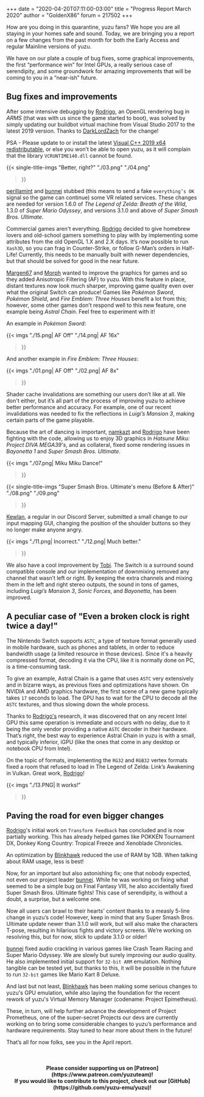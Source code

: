 +++
date = "2020-04-20T07:11:00-03:00"
title = "Progress Report March 2020"
author = "GoldenX86"
forum = 217502
+++ 

How are you doing in this quarantine, yuzu fans? We hope you are all staying in your homes safe and sound.
Today, we are bringing you a report on a few changes from the past month for both the Early Access and regular Mainline versions of yuzu.
<!--more-->

We have on our plate a couple of bug fixes, some graphical improvements, the first “performance win” for Intel GPUs, a really serious case of serendipity, and some groundwork for amazing improvements that will be coming to you in a “near-ish” future.

## Bug fixes and improvements

After some intensive debugging by [Rodrigo](https://github.com/ReinUsesLisp), an OpenGL rendering bug in *ARMS* (that was with us since the game started to boot), was solved by simply updating our buildbot virtual machine from Visual Studio 2017 to the latest 2019 version.
Thanks to [DarkLordZach](https://github.com/DarkLordZach) for the change!

PSA - Please update to or install the latest [Visual C++ 2019 x64 redistributable](https://support.microsoft.com/en-us/help/2977003/the-latest-supported-visual-c-downloads), or else you won’t be able to open yuzu, as it will complain that the library `VCRUNTIME140.dll` cannot be found.

{{< single-title-imgs
    "Better, right?"
    "./03.png"
    "./04.png"
  >}}

[perillamint](https://github.com/perillamint) and [bunnei](https://github.com/bunnei) stubbed (this means to send a fake `everything’s OK` signal so the game can continue) some VR related services.
These changes are needed for version 1.6.0 of *The Legend of Zelda: Breath of the Wild*, 1.3.0 of *Super Mario Odyssey*, and versions 3.1.0 and above of *Super Smash Bros. Ultimate*.

Commercial games aren't everything.
[Rodrigo](https://github.com/ReinUsesLisp) decided to give homebrew lovers and old-school gamers something to play with by implementing some attributes from the old OpenGL 1.X and 2.X days.
It’s now possible to run `Xash3D`, so you can frag in Counter-Strike, or follow G-Man’s orders in Half-Life!
Currently, this needs to be manually built with newer dependencies, but that should be solved for good in the near future.

[Margen67](https://github.com/Margen67) and [Morph](https://github.com/Morph1984) wanted to improve the graphics for games and so they added Anisotropic Filtering (AF) to yuzu.
With this feature in place, distant textures now look much sharper, improving game quality even over what the original Switch can produce! 
Games like *Pokémon Sword*, *Pokémon Shield*, and *Fire Emblem: Three Houses* benefit a lot from this; however, some other games don’t respond well to this new feature, one example being *Astral Chain*. 
Feel free to experiment with it!

An example in *Pokémon Sword*:
	
{{< imgs
    "./15.png| AF Off"
    "./14.png| AF 16x"
  >}}
  
And another example in *Fire Emblem: Three Houses*:  
  
{{< imgs
    "./01.png| AF Off"
    "./02.png| AF 8x"
  >}}

Shader cache invalidations are something our users don’t like at all. 
We don't either, but it’s all part of the process of improving yuzu to achieve better performance and accuracy.
For example, one of our recent invalidations was needed to fix the reflections in *Luigi’s Mansion 3*, making certain parts of the game playable.

Because the art of dancing is important, [namkazt](https://github.com/namkazt) and [Rodrigo](https://github.com/ReinUsesLisp) have been fighting with the code, allowing us to enjoy 3D graphics in *Hatsune Miku: Project DIVA MEGA39's*, and as collateral, fixed some rendering issues in *Bayonetta 1* and *Super Smash Bros. Ultimate*.

{{< imgs
    "./07.png| Miku Miku Dance!"
  >}}

{{< single-title-imgs
    "Super Smash Bros. Ultimate's menu (Before & After)"
    "./08.png"
    "./09.png"
  >}}

[Kewlan](https://github.com/Kewlan), a regular in our Discord Server, submitted a small change to our input mapping GUI, changing the position of the shoulder buttons so they no longer make anyone angry.

{{< imgs
    "./11.png| Incorrect."
    "./12.png| Much better."
  >}}

We also have a cool improvement by [Tobi](https://github.com/FearlessTobi).
The Switch is a surround sound compatible console and our implementation of downmixing removed any channel that wasn’t left or right.
By keeping the extra channels and mixing them in the left and right stereo outputs, the sound in tons of games, including *Luigi’s Mansion 3*, *Sonic Forces*, and *Bayonetta*, has been improved.

## A peculiar case of "Even a broken clock is right twice a day!"

The Nintendo Switch supports `ASTC`, a type of texture format generally used in mobile hardware, such as phones and tablets, in order to reduce bandwidth usage (a limited resource in those devices).
Since it's a heavily compressed format, decoding it via the CPU, like it is normally done on PC, is a time-consuming task.

To give an example, Astral Chain is a game that uses `ASTC` very extensively and in bizarre ways, as previous fixes and optimizations have shown.
On NVIDIA and AMD graphics hardware, the first scene of a new game typically takes `17` seconds to load. The GPU has to wait for the CPU to decode all the `ASTC` textures, and thus slowing down the whole process.

Thanks to [Rodrigo's](https://github.com/ReinUsesLisp) research, it was discovered that on any recent Intel GPU this same operation is immediate and occurs with no delay, due to it being the only vendor providing a native `ASTC` decoder in their hardware.
That’s right, the best way to experience Astral Chain in yuzu is with a small, and typically inferior, iGPU (like the ones that come in any desktop or notebook CPU from Intel).

On the topic of formats, implementing the `RG32` and `RGB32` vertex formats fixed a room that refused to load in The Legend of Zelda: Link’s Awakening in Vulkan.
Great work, [Rodrigo](https://github.com/ReinUsesLisp)!

{{< imgs
    "./13.PNG| It works!"
  >}}
  
## Paving the road for even bigger changes

[Rodrigo](https://github.com/ReinUsesLisp)'s initial work on `Transform Feedback` has concluded and is now partially working. 
This has already helped games like POKKÉN Tournament DX, Donkey Kong Country: Tropical Freeze and Xenoblade Chronicles.

An optimization by [Blinkhawk](https://github.com/FernandoS27) reduced the use of RAM by 1GB.
When talking about RAM usage, less is best!

Now, for an important but also astonishing fix; one that nobody expected, not even our project leader [bunnei](https://github.com/bunnei).
While he was working on fixing what seemed to be a simple bug on Final Fantasy VIII, he also accidentally fixed Super Smash Bros. Ultimate fights!
This case of serendipity, is without a doubt, a surprise, but a welcome one.

Now all users can brawl to their hearts' content thanks to a measly 5-line change in yuzu’s code!
However, keep in mind that any Super Smash Bros. Ultimate update newer than 3.1.0 will work, but will also make the characters T-pose, resulting in hilarious fights and victory screens.
We’re working on resolving this, but for now, stick to update 3.1.0 or older!

[bunnei](https://github.com/bunnei) fixed audio crackling in various games like Crash Team Racing and Super Mario Odyssey.
We are slowly but surely improving our audio quality.
He also implemented initial support for `32-bit ARM` emulation. 
Nothing tangible can be tested yet, but thanks to this, it will be possible in the future to run `32-bit` games like Mario Kart 8 Deluxe.

And last but not least, [Blinkhawk](https://github.com/FernandoS27) has been making some serious changes to yuzu's GPU emulation, while also laying the foundation for the recent rework of yuzu's Virtual Memory Manager (codename: Project Epimetheus).

These, in turn, will help further advance the development of Project Prometheus, one of the super-secret Projects our devs are currently working on to bring some considerable changes to yuzu’s performance and hardware requirements.
Stay tuned to hear more about them in the future!

That’s all for now folks, see you in the April report.

&nbsp;
<h4 style="text-align:center;">
<b>Please consider supporting us on [Patreon](https://www.patreon.com/yuzuteam)!<br>
If you would like to contribute to this project, check out our [GitHub](https://github.com/yuzu-emu/yuzu)!</b>
</h4>
